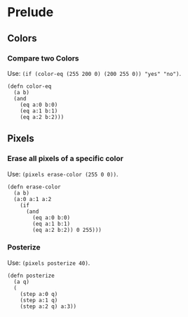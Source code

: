 # Prelude

## Colors

### Compare two Colors

Use: `(if (color-eq (255 200 0) (200 255 0)) "yes" "no")`.

```
(defn color-eq 
  (a b) 
  (and 
    (eq a:0 b:0) 
    (eq a:1 b:1) 
    (eq a:2 b:2)))
```

## Pixels

### Erase all pixels of a specific color

Use: `(pixels erase-color (255 0 0))`.

```
(defn erase-color 
  (a b) 
  (a:0 a:1 a:2 
    (if 
      (and 
        (eq a:0 b:0) 
        (eq a:1 b:1) 
        (eq a:2 b:2)) 0 255)))
```

### Posterize

Use: `(pixels posterize 40)`.

```
(defn posterize 
  (a q) 
  (
    (step a:0 q) 
    (step a:1 q) 
    (step a:2 q) a:3))
```